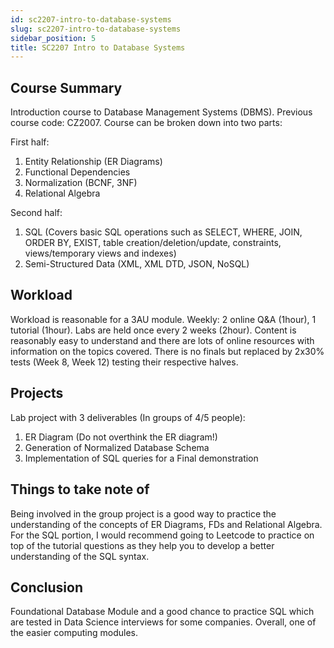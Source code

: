 ```yaml
---
id: sc2207-intro-to-database-systems
slug: sc2207-intro-to-database-systems
sidebar_position: 5
title: SC2207 Intro to Database Systems
---
```


## Course Summary

Introduction course to Database Management Systems (DBMS). Previous course code: CZ2007. Course can be broken down into two parts:

First half:
1. Entity Relationship (ER Diagrams)
2. Functional Dependencies 
3. Normalization (BCNF, 3NF)
4. Relational Algebra

Second half:
1. SQL (Covers basic SQL operations such as SELECT, WHERE, JOIN, ORDER BY, EXIST, table creation/deletion/update, constraints, views/temporary views and indexes)
2. Semi-Structured Data (XML, XML DTD, JSON, NoSQL)

## Workload

Workload is reasonable for a 3AU module. Weekly: 2 online Q&A (1hour), 1 tutorial (1hour). Labs are held once every 2 weeks (2hour). Content is reasonably easy to understand and there are lots of online resources with information on the topics covered. There is no finals but replaced by 2x30% tests (Week 8, Week 12) testing their respective halves.

## Projects

Lab project with 3 deliverables (In groups of 4/5 people):

1.  ER Diagram (Do not overthink the ER diagram!)
2.  Generation of Normalized Database Schema
3.  Implementation of SQL queries for a Final demonstration

## Things to take note of

Being involved in the group project is a good way to practice the understanding of the concepts of ER Diagrams, FDs and Relational Algebra. For the SQL portion, I would recommend going to Leetcode to practice on top of the tutorial questions as they help you to develop a better understanding of the SQL syntax.

## Conclusion

Foundational Database Module and a good chance to practice SQL which are tested in Data Science interviews for some companies. Overall, one of the easier computing modules.
